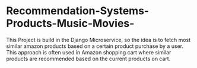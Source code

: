 # Recommendation-Systems-Products-Music-Movies-
This Project is build in the Django Microservice, so the idea is to fetch most similar amazon products based on a certain product purchase by a user. This approach is often used in Amazon shopping cart where similar products are recommended based on the current products on cart. 
